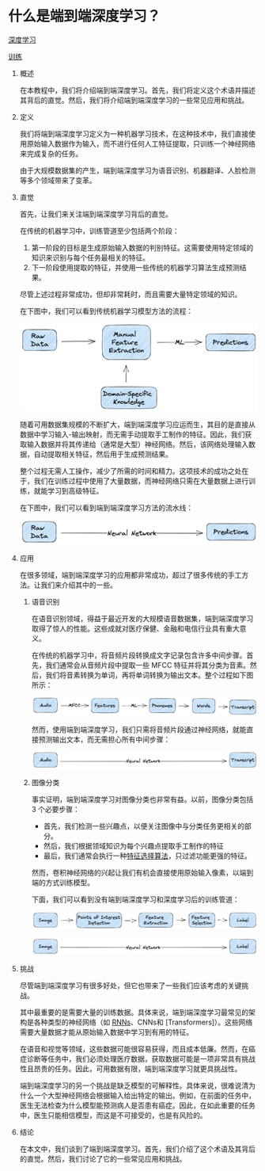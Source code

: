 # 什么是端到端深度学习？

[深度学习](https://www.baeldung.com/cs/category/ai/deep-learning)

[训练](https://www.baeldung.com/cs/tag/training)

1. 概述

    在本教程中，我们将介绍端到端深度学习。首先，我们将定义这个术语并描述其背后的直觉。然后，我们将介绍端到端深度学习的一些常见应用和挑战。

2. 定义

    我们将端到端深度学习定义为一种机器学习技术，在这种技术中，我们直接使用原始输入数据作为输入，而不进行任何人工特征提取，只训练一个神经网络来完成复杂的任务。

    由于大规模数据集的产生，端到端深度学习为语音识别、机器翻译、人脸检测等多个领域带来了变革。

3. 直觉

    首先，让我们来关注端到端深度学习背后的直觉。

    在传统的机器学习中，训练管道至少包括两个阶段：

    1. 第一阶段的目标是生成原始输入数据的判别特征。这需要使用特定领域的知识来识别与每个任务最相关的特征。
    2. 下一阶段使用提取的特征，并使用一些传统的机器学习算法生成预测结果。

    尽管上述过程非常成功，但却非常耗时，而且需要大量特定领域的知识。

    在下图中，我们可以看到传统机器学习模型方法的流程：

    ![端到端传统](pic/end2end_traditional.webp)

    随着可用数据集规模的不断扩大，端到端深度学习应运而生，其目的是直接从数据中学习输入-输出映射，而无需手动提取手工制作的特征。因此，我们获取输入数据并将其传递给（通常是大型）神经网络。然后，该网络处理输入数据，自动提取相关特征，然后用于生成预测结果。

    整个过程无需人工操作，减少了所需的时间和精力。这项技术的成功之处在于，我们在训练过程中使用了大量数据，而神经网络只需在大量数据上进行训练，就能学习到高级特征。

    在下图中，我们可以看到端到端深度学习方法的流水线：

    ![端到端管道](pic/end2end_pipeline.webp)

4. 应用

    在很多领域，端到端深度学习的应用都非常成功，超过了很多传统的手工方法。让我们来介绍其中的一些。

    1. 语音识别

        在语音识别领域，得益于最近开发的大规模语音数据集，端到端深度学习取得了惊人的性能。这些成就对医疗保健、金融和电信行业具有重大意义。

        在传统的机器学习中，将音频片段转换成文字记录包含许多中间步骤。首先，我们通常会从音频片段中提取一些 MFCC 特征并将其分类为音素。然后，我们将音素转换为单词，再将单词转换为输出文本。整个过程如下图所示：

        ![传统语音](pic/speech_traditional-1.png)

        然而，使用端到端深度学习，我们只需将音频片段通过神经网络，就能直接预测输出文本，而无需担心所有中间步骤：

        ![语音深度学习](pic/speech_deep-1.png)

    2. 图像分类

        事实证明，端到端深度学习对图像分类也非常有益。以前，图像分类包括 3 个必要步骤：

        - 首先，我们检测一些兴趣点，以便关注图像中与分类任务更相关的部分。
        - 然后，我们根据领域知识为每个兴趣点提取手工制作的特征
        - 最后，我们通常会执行一种[特征选择算法](https://www.baeldung.com/cs/feature-selection)，只过滤功能更强的特征。

        然而，卷积神经网络的兴起让我们有机会直接使用原始输入像素，以端到端的方式训练模型。

        下面，我们可以看到没有端到端深度学习和深度学习后的训练管道：

        ![传统图像](pic/image_traditional-1.png)

        ![深度图像](pic/image_deep-1.png)

5. 挑战

    尽管端到端深度学习有很多好处，但它也带来了一些我们应该考虑的关键挑战。

    其中最重要的是需要大量的训练数据。具体来说，端到端深度学习最常见的架构是各种类型的神经网络（如 [RNNs](https://www.baeldung.com/cs/recurrent-neural-networks)、CNNs和 [Transformers]）。这些网络需要大量数据才能从原始输入数据中学习到有用的特征。

    在语音和视觉等领域，这些数据可能很容易获得，而且成本低廉。然而，在癌症诊断等任务中，我们必须处理医疗数据，获取数据可能是一项非常具有挑战性且昂贵的任务。因此，可用数据有限，端到端深度学习就更具挑战性。

    端到端深度学习的另一个挑战是缺乏模型的可解释性。具体来说，很难说清为什么一个大型神经网络会根据输入给出特定的输出。例如，在前面的任务中，医生无法检查为什么模型能预测病人是否患有癌症。因此，在如此重要的任务中，医生只能相信模型，而这是不可接受的，也是有风险的。

6. 结论

    在本文中，我们谈到了端到端深度学习。首先，我们介绍了这个术语及其背后的直觉。然后，我们讨论了它的一些常见应用和挑战。
